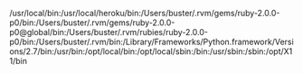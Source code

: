 /usr/local/bin:/usr/local/heroku/bin:/Users/buster/.rvm/gems/ruby-2.0.0-p0/bin:/Users/buster/.rvm/gems/ruby-2.0.0-p0@global/bin:/Users/buster/.rvm/rubies/ruby-2.0.0-p0/bin:/Users/buster/.rvm/bin:/Library/Frameworks/Python.framework/Versions/2.7/bin:/usr/bin:/opt/local/bin:/opt/local/sbin:/bin:/usr/sbin:/sbin:/opt/X11/bin
